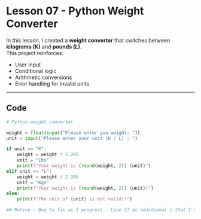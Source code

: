 # Lesson 07 - Python Weight Converter

In this lesson, I created a **weight converter** that switches between **kilograms (K)** and **pounds (L)**.  
This project reinforces:
- User input
- Conditional logic
- Arithmetic conversions
- Error handling for invalid units

---

## Code

```python
# Python weight converter

weight = float(input("Please enter you weight: "))
unit = input("Please enter your unit (K / L) : ")

if unit == "K":
    weight = weight * 2.205
    unit = "Lbs"
    print(f"Your weight is {round(weight, 2)} {unit}")
elif unit == "L":
    weight = weight / 2.205
    unit = "Kgs"
    print(f"Your weight is {round(weight, 2)} {unit})")
else:
    print(f"The unit of {unit} is not valid!!")

## Notice - Bug to fix as I progress - Line 27 as additional ) that I need to remove
